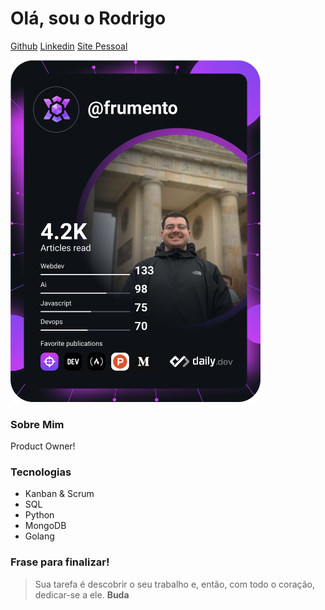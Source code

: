 # Olá, sou o Rodrigo
[Github](https://github.com/rodrigofrumento)
[Linkedin](https://linkedin.com/in/rodrigofrumento)
[Site Pessoal](https://rodrigofrumento.github.io)

<a href="https://app.daily.dev/frumento"><img src="https://github.com/rodrigofrumento/rodrigofrumento/blob/master/devcard.svg" width="400" alt="Rodrigo's Dev Card"/></a>

### Sobre Mim
Product Owner!

### Tecnologias
+ Kanban & Scrum
+ SQL
+ Python
+ MongoDB
+ Golang

### Frase para finalizar!
> Sua tarefa é descobrir o seu trabalho e, então, com todo o coração, dedicar-se a ele. **Buda**
